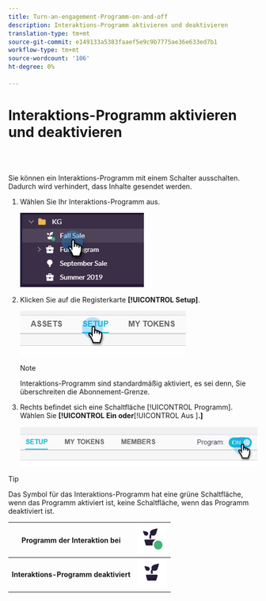 ```yaml
---
title: Turn-an-engagement-Programm-on-and-off
description: Interaktions-Programm aktivieren und deaktivieren
translation-type: tm+mt
source-git-commit: e149133a5383faaef5e9c9b7775ae36e633ed7b1
workflow-type: tm+mt
source-wordcount: '106'
ht-degree: 0%

---
```



# Interaktions-Programm aktivieren und deaktivieren

<br> 

Sie können ein Interaktions-Programm mit einem Schalter ausschalten. Dadurch wird verhindert, dass Inhalte gesendet werden.

1. Wählen Sie Ihr Interaktions-Programm aus.

   ![Bild eins](/help/sky/assets/engagement-programs/turn-an-engagement-program-on-and-off/turn-an-engagement-program-on-and-off-1.png)

1. Klicken Sie auf die Registerkarte **[!UICONTROL Setup]**.

   ![Bild zwei](/help/sky/assets/engagement-programs/turn-an-engagement-program-on-and-off/turn-an-engagement-program-on-and-off-2.png)

   >[!NOTE]
   >
   >Interaktions-Programm sind standardmäßig aktiviert, es sei denn, Sie überschreiten die Abonnement-Grenze.

1. Rechts befindet sich eine Schaltfläche [!UICONTROL Programm]. Wählen Sie **[!UICONTROL Ein oder**[!UICONTROL  Aus ]**.]**

   ![Bild drei](/help/sky/assets/engagement-programs/turn-an-engagement-program-on-and-off/turn-an-engagement-program-on-and-off-3.png)

>[!TIP]
>
>Das Symbol für das Interaktions-Programm hat eine grüne Schaltfläche, wenn das Programm aktiviert ist, keine Schaltfläche, wenn das Programm deaktiviert ist.

| **Programm der Interaktion bei** | ![Bild auf](/help/sky/assets/engagement-programs/turn-an-engagement-program-on-and-off/turn-an-engagement-program-on-and-off-on.png) |
| --- | --- |
| **Interaktions-Programm deaktiviert** | ![Bild aus](/help/sky/assets/engagement-programs/turn-an-engagement-program-on-and-off/turn-an-engagement-program-on-and-off-off.png) |

